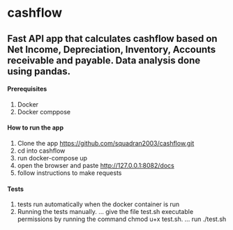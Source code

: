 # cashflow
## Fast API app that calculates cashflow based on Net Income, Depreciation, Inventory, Accounts receivable and payable. Data analysis done using pandas.

#### Prerequisites
1. Docker
2. Docker comppose

#### How to run the app
1) Clone the app
    https://github.com/squadran2003/cashflow.git
2) cd into cashflow
3) run docker-compose up
4) open the browser and paste http://127.0.0.1:8082/docs
4) follow instructions to make requests

#### Tests 
1) tests run automatically when the docker container is run
2) Running the tests manually.
... give the file test.sh executable permissions by running the command chmod u+x test.sh.
... run ./test.sh




